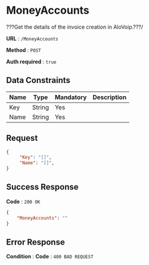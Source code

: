 # MoneyAccounts

???Get the details of the invoice creation in AloVoip.???/


**URL** : `/MoneyAccounts`

**Method** : `POST`

**Auth required** : `true`

## Data Constraints

|Name|Type|Mandatory|Description|
|-|-|-|-| 
|Key |String|Yes|  |
|Name |String|Yes|  |

## Request 


```json
{
     "Key": "[]",
     "Name": "[]",
}
```

## Success Response

**Code** : `200 OK`

```json
{
    "MoneyAccounts": ""
}

```

## Error Response

**Condition** : 
**Code** : `400 BAD REQUEST`

` ` 


